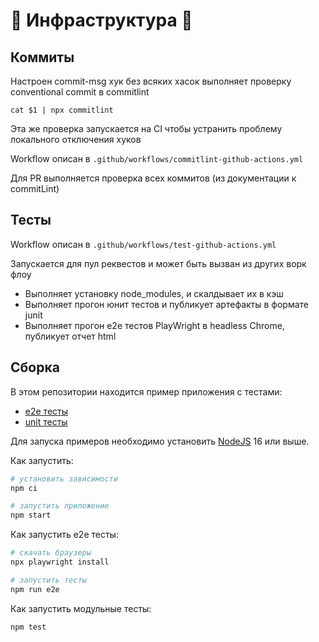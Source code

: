 # 🚀 Инфраструктура 🚀

## Коммиты

Настроен commit-msg хук без всяких хасок выполняет проверку conventional commit в commitlint

`cat $1 | npx commitlint`

Эта же проверка запускается на CI чтобы устранить проблему локального отключения хуков

Workflow описан в `.github/workflows/commitlint-github-actions.yml`

Для PR выполняется проверка всех коммитов (из документации к commitLint)

## Тесты

Workflow описан в `.github/workflows/test-github-actions.yml`

Запускается для пул реквестов и может быть вызван из других ворк флоу

- Выполняет установку node_modules, и скалдывает их в кэш
- Выполняет прогон юнит тестов и публикует артефакты в формате junit
- Выполняет прогон e2e тестов PlayWright в headless Chrome, публикует отчет html

## Сборка



В этом репозитории находится пример приложения с тестами:

- [e2e тесты](e2e/example.spec.ts)
- [unit тесты](src/example.test.tsx)

Для запуска примеров необходимо установить [NodeJS](https://nodejs.org/en/download/) 16 или выше.

Как запустить:

```sh
# установить зависимости
npm ci

# запустить приложение
npm start
```

Как запустить e2e тесты:

```sh
# скачать браузеры
npx playwright install

# запустить тесты
npm run e2e
```

Как запустить модульные тесты:

```sh
npm test
```
